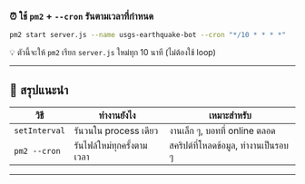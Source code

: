 ### ⏰ ใช้ `pm2` + `--cron` รันตามเวลาที่กำหนด

```bash
pm2 start server.js --name usgs-earthquake-bot --cron "*/10 * * * *"
```

💡 ตัวนี้จะให้ `pm2` เรียก `server.js` ใหม่ทุก 10 นาที (ไม่ต้องใช้ loop)

---

## 🧭 สรุปแนะนำ

| วิธี          | ทำงานยังไง                 | เหมาะสำหรับ                          |
| ------------- | -------------------------- | ------------------------------------ |
| `setInterval` | รันวนใน process เดียว      | งานเล็ก ๆ, บอทที่ online ตลอด        |
| `pm2 --cron`  | รันไฟล์ใหม่ทุกครั้งตามเวลา | สคริปต์ที่โหลดข้อมูล, ทำงานเป็นรอบ ๆ |

---
